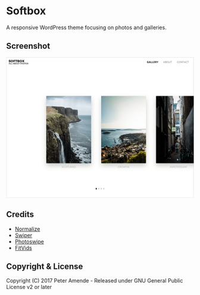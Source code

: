 # Softbox

A responsive WordPress theme focusing on photos and galleries.

## Screenshot

![Screenshot](https://github.com/zutrinken/softbox/raw/master/screenshot.png)

## Credits

* [Normalize](https://github.com/necolas/normalize.css)
* [Swiper](https://github.com/nolimits4web/Swiper)
* [Photoswipe](https://github.com/dimsemenov/photoswipe)
* [FitVids](https://github.com/davatron5000/FitVids.js)

## Copyright & License

Copyright (C) 2017 Peter Amende - Released under GNU General Public License v2 or later
